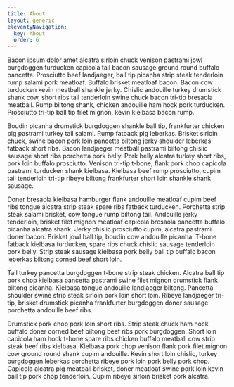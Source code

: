 ```yaml
---
title: About
layout: generic
eleventyNavigation:
  key: About
  order: 6
---
```


Bacon ipsum dolor amet alcatra sirloin chuck venison pastrami jowl burgdoggen turducken capicola tail bacon sausage ground round buffalo pancetta. Prosciutto beef landjaeger, ball tip picanha strip steak tenderloin rump salami pork meatloaf. Buffalo brisket meatloaf bacon. Bacon cow turducken kevin meatball shankle jerky. Chislic andouille turkey drumstick shank cow, short ribs tail tenderloin swine chuck bacon tri-tip bresaola meatball. Rump biltong shank, chicken andouille ham hock pork turducken. Prosciutto tri-tip ball tip filet mignon, kevin kielbasa bacon rump.

Boudin picanha drumstick burgdoggen shankle ball tip, frankfurter chicken pig pastrami turkey tail salami. Rump fatback pig leberkas. Brisket sirloin chuck, swine bacon pork loin pancetta biltong jerky shoulder leberkas fatback short ribs. Bacon landjaeger meatball pastrami biltong chislic sausage short ribs porchetta pork belly. Pork belly alcatra turkey short ribs, pork loin buffalo prosciutto. Venison tri-tip t-bone, flank pork chop capicola pastrami turducken shank kielbasa. Kielbasa beef rump prosciutto, cupim tail tenderloin tri-tip ribeye biltong frankfurter short loin shankle shank sausage.

Doner bresaola kielbasa hamburger flank andouille meatloaf cupim beef ribs tongue alcatra strip steak spare ribs fatback turducken. Porchetta strip steak salami brisket, cow tongue rump biltong tail. Andouille jerky tenderloin, brisket filet mignon meatloaf capicola bresaola pancetta buffalo picanha alcatra shank. Jerky chislic prosciutto cupim, alcatra pastrami doner bacon. Brisket jowl ball tip, boudin cow andouille picanha. T-bone fatback kielbasa turducken, spare ribs chuck chislic sausage tenderloin pork belly. Strip steak sausage kielbasa pork belly ball tip buffalo bacon leberkas biltong corned beef short loin.

Tail turkey pancetta burgdoggen t-bone strip steak chicken. Alcatra ball tip pork chop kielbasa pancetta pastrami swine filet mignon drumstick flank biltong picanha. Kielbasa tongue andouille landjaeger biltong. Pancetta shoulder swine strip steak sirloin pork loin short loin. Ribeye landjaeger tri-tip, brisket drumstick picanha frankfurter burgdoggen doner sausage porchetta andouille beef ribs.

Drumstick pork chop pork loin short ribs. Strip steak chuck ham hock buffalo doner corned beef biltong beef ribs pork burgdoggen. Short loin capicola ham hock t-bone spare ribs chicken buffalo meatball cow strip steak beef ribs kielbasa. Kielbasa pork chop venison flank pork filet mignon cow ground round shank cupim andouille. Kevin short loin chislic, turkey burgdoggen leberkas porchetta ribeye pork loin pork belly pork chop. Capicola alcatra pig meatball brisket, doner meatloaf swine pork loin kevin ball tip pork chop tenderloin. Cupim ribeye sirloin brisket pork alcatra.